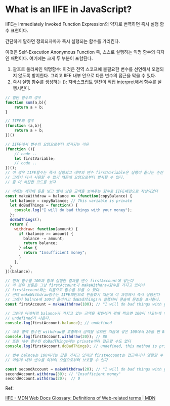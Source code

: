 # What is an IIFE in JavaScript?

IIFE는 Immediately Invoked Function Expression의 약자로 번역하면 즉시 실행 함수 표현이다. 

간단하게 말하면 정의되자마자 즉시 실행되는 함수를 가리킨다.

이것은 Self-Execution Anonymous Function 즉, 스스로 실행하는 익명 함수의 디자인 패턴이다. 여기에는 크게 두 부분이  포함된다.

1. 괄호로 둘러싸인 익명함수: 이것은 전역 스코프에 불필요한 변수를 선언해서 오염되지 않도록 방지한다. 그리고 IIFE 내부 안으로 다른 변수의 접근을 막을 수 있다.
2. 즉시 실행 함수를 생성하는 (): 자바스크립트 엔진이 직접 interpret해서 함수를 실행시킨다.

```jsx
// 일반 함수의 경우
function sum(a,b){
	return a + b;
}

// IIFE의 경우
(function (a,b){
	return a + b;
})()

// IIFF에서 변수의 오염으로부터 방지되는 이유
(function (){
	// code ..
	let firstVariable;
	// code ..
})();
// 이 경우 IIFE함수는 즉시 실행되고 내부의 변수 firstVariable은 실행이 끝나는 순간 정리된다
// 그래서 다시 사용할 수 없기 떄문에 오염으로부터 방지될 수 있다.
// 좀 더 복잡한 코드를 보자

// 아래는 계좌에 돈을 넣고 뺄때 남은 금액을 보여주는 함수로 IIFE패던으로 작성되었다
const makeWithdraw = balance => (function(copyBalance) {
  let balance = copyBalance; // This variable is private
  let doBadThings = function() {
    console.log("I will do bad things with your money");
  };
  doBadThings();
  return {
    withdraw: function(amount) {
      if (balance >= amount) {
        balance -= amount;
        return balance;
      } else {
        return "Insufficient money";
      }
    },
  }
})(balance);

// 먼저 함수를 100과 함께 실행한 결과를 변수 firstAccount에 넣는다
// 이 경우 보통은 그냥 firstAccount가 makeWithdraw함수를 가지고 있어서 
// firstAccount라는 이름으로 함수를 부를 수 있다.
// 근데 makeWithdraw함수는 IIFE패턴으로 만들었기 때문에 이 과정에서 즉시 실행된다
// 그래서 balnce에 100이 들어가고 doBadThings가 실행되어 콘솔에 문장을 표시한다.
const firstAccount = makeWithdraw(100); // "I will do bad things with your money"

// 그런데 아래처럼 balance가 가지고 있는 금액을 확인하기 위해 찍으면 100이 나오는게 아니라 
// undefined가 나온다.
console.log(firstAccount.balance); // undefined

// 내부 콜백 함수인 withdraw를 호출해서 금액을 넣으면 처음에 넣은 100에서 20을 뺀 80이 반환된다.
console.log(firstAccount.withdraw(20)); // 80
// 또한 내부 함수인 doBadThings에는 private이라 접근할 수도 없다
console.log(firstAccount.doBadThings); // undefined, this method is private

// 변수 balnce는 100이라는 값을 가지고 있지만 firstAccount는 접근하거나 열람할 수 없다
// 이렇게 내부 변수를 외부의 오염으로부터 보호할 수 있다

const secondAccount = makeWithdraw(20); // "I will do bad things with your money"
secondAccount.withdraw(30); // "Insufficient money"
secondAccount.withdraw(20);  // 0
```

Ref: 

[IIFE - MDN Web Docs Glossary: Definitions of Web-related terms | MDN](https://developer.mozilla.org/en-US/docs/Glossary/IIFE)

